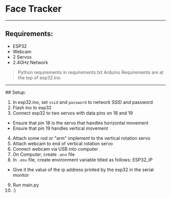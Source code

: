 # Face Tracker

----

## Requirements:

+ ESP32
+ Webcam
+ 2 Servos
+ 2.4GHz Network

> Python requirements in requirements.txt
> Arduino Requirements are at the top of esp32.ino

----

## Setup:

1) In esp32.ino, set ```ssid``` and ```password``` to network SSID and password
2) Flash ino to esp32
3) Connect esp32 to two servos with data pins on 18 and 19
  + Ensure that pin 18 is the servo that handles horizontal movement
  + Ensure that pin 19 handles vertical movement
4) Attach some rod or "arm" implement to the vertical rotation servo
5) Attach webcam to end of vertical rotation servo
6) Connect webcam via USB into computer
7) On Computer, create ```.env``` file
8) In ```.env``` file, create environment variable titled as follows: ESP32_IP
  + Give it the value of the ip address printed by the esp32 in the serial monitor
9) Run main.py
10) :)
    
